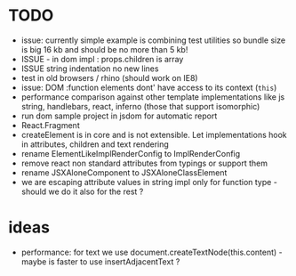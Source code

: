 # TODO

 * issue: currently simple example  is combining test utilities so bundle size is big 16 kb and should be no more than 5 kb!
 * ISSUE - <If> in dom impl : props.children is array
 * ISSUE string indentation no new lines
 * test in old browsers / rhino (should work on IE8)
 * issue: DOM :function elements dont' have access to its context (`this`)
 * performance comparison against other template implementations like js string, handlebars, react, inferno (those that support isomorphic)
 * run dom sample project in jsdom for automatic report
 * React.Fragment
 * createElement is in core and is not extensible. Let implementations hook in attributes, children and text rendering
 * rename ElementLikeImplRenderConfig to ImplRenderConfig
 * remove react non standard attributes from typings or support them
 * rename JSXAloneComponent to JSXAloneClassElement
 * we are escaping attribute values in string impl only for function type - should we do it also for the rest ?


# ideas

 * performance: for text we use document.createTextNode(this.content) - maybe is faster to use insertAdjacentText ? 